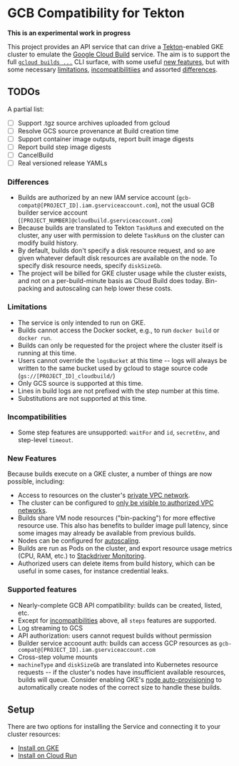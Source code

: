 # GCB Compatibility for Tekton

**This is an experimental work in progress**

This project provides an API service that can drive a
[Tekton](https://tekton.dev)-enabled GKE cluster to emulate the [Google Cloud
Build](https://cloud.google.com/cloud-build) service. The aim is to support the
full [`gcloud builds
...`](https://cloud.google.com/sdk/gcloud/reference/builds/) CLI surface, with
some useful [new features](#new-features), but with some necessary
[limitations](#limitations), [incompatibilitiies](#incompatibilities) and
assorted [differences](#differences).

## TODOs

A partial list:

- [ ] Support .tgz source archives uploaded from gcloud
- [ ] Resolve GCS source provenance at Build creation time
- [ ] Support container image outputs, report built image digests
- [ ] Report build step image digests
- [ ] CancelBuild
- [ ] Real versioned release YAMLs

### Differences

* Builds are authorized by an new IAM service account
  (`gcb-compat@[PROJECT_ID].iam.gserviceaccount.com`), not the usual GCB
  builder service account (`[PROJECT_NUMBER]@cloudbuild.gserviceaccount.com`)
* Because builds are translated to Tekton `TaskRun`s and executed on the
  cluster, any user with permission to delete `TaskRun`s on the cluster can
  modify build history.
* By default, builds don't specify a disk resource request, and so are given
  whatever default disk resources are available on the node. To specify disk
  resource needs, specify `diskSizeGb`.
* The project will be billed for GKE cluster usage while the cluster exists, and
  not on a per-build-minute basis as Cloud Build does today. Bin-packing and
  autoscaling can help lower these costs.

### Limitations

* The service is only intended to run on GKE.
* Builds cannot access the Docker socket, e.g., to run `docker build` or
  `docker run`.
* Builds can only be requested for the project where the cluster itself is
  running at this time.
* Users cannot override the `logsBucket` at this time -- logs will always be
  written to the same bucket used by gcloud to stage source code
  (`gs://[PROJECT_ID]_cloudbuild/`)
* Only GCS source is supported at this time.
* Lines in build logs are not prefixed with the step number at this time.
* Substitutions are not supported at this time.

### Incompatibilities

* Some step features are unsupported: `waitFor` and `id`, `secretEnv`, and
  step-level `timeout`.

### New Features

Because builds execute on a GKE cluster, a number of things are now possible,
including:

* Access to resources on the cluster's [private VPC
  network](https://cloud.google.com/kubernetes-engine/docs/how-to/cluster-shared-vpc).
* The cluster can be configured to [only be visible to authorized VPC
  networks](https://cloud.google.com/kubernetes-engine/docs/how-to/private-clusters).
* Builds share VM node resources ("bin-packing") for more effective resource
  use. This also has benefits to builder image pull latency, since some images
  may already be available from previous builds.
* Nodes can be configured for
  [autoscaling](https://cloud.google.com/kubernetes-engine/docs/concepts/cluster-autoscaler).
* Builds are run as Pods on the cluster, and export resource usage metrics (CPU,
  RAM, etc.) to [Stackdriver
  Monitoring](https://cloud.google.com/monitoring/kubernetes-engine/).
* Authorized users can delete items from build history, which can be useful in
  some cases, for instance credential leaks.

### Supported features

* Nearly-complete GCB API compatibility: builds can be created, listed, etc.
* Except for [incompatibilities](#incompatibilities) above, all `steps` features
  are supported.
* Log streaming to GCS
* API authorization: users cannot request builds without permission
* Builder service accoount auth: builds can access GCP resources as
  `gcb-compat@[PROJECT_ID].iam.gserviceaccount.com`
* Cross-step volume mounts
* `machineType` and `diskSizeGb` are translated into Kubernetes resource
  requests -- if the cluster's nodes have insufficient available resources,
  builds will queue. Consider enabling GKE's [node
  auto-provisioning](https://cloud.google.com/kubernetes-engine/docs/how-to/node-auto-provisioning)
  to automatically create nodes of the correct size to handle these builds.

## Setup

There are two options for installing the Service and connecting it to your
cluster resources:

* [Install on GKE](docs/install_cluster.md)
* [Install on Cloud Run](docs/install_cloud_run.md)
